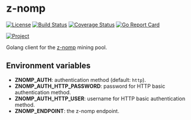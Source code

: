 # z-nomp

[![License](https://img.shields.io/badge/license-Apache%20License%202.0-blue.svg?style=flat)][license]
[![Build Status](https://travis-ci.org/CoinMintTech/go-z-nomp.svg?branch=master)](https://travis-ci.org/CoinMintTech/go-z-nomp/)
[![Coverage Status](https://coveralls.io/repos/CoinMintTech/go-z-nomp/badge.svg?branch=master&service=github)](https://coveralls.io/github/CoinMintTech/go-z-nomp?branch=master)
[![Go Report Card](https://goreportcard.com/badge/github.com/CoinMintTech/go-z-nomp)](https://goreportcard.com/report/github.com/CoinMintTech/go-z-nomp)

[![Project](https://www.openhub.net/p/go-CoinMintTech-cmt-znomp/widgets/project_thin_badge.gif)][project]

Golang client for the [z-nomp][z-nomp] mining pool.

## Environment variables

- **ZNOMP_AUTH**: authentication method (default: `http`).
- **ZNOMP_AUTH_HTTP_PASSWORD**: password for HTTP basic authentication method.
- **ZNOMP_AUTH_HTTP_USER**: username for HTTP basic authentication method.
- **ZNOMP_ENDPOINT**: the z-nomp endpoint.

[license]:  https://raw.githubusercontent.com/CoinMintTech/go-z-nomp/master/LICENSE   "Apache License 2.0"
[project]:  https://www.openhub.net/p/go-CoinMintTech-z-nomp/    "OpenHub project page"
[z-nomp]:   https://github.com/z-classic/z-nomp "z-nomp"
